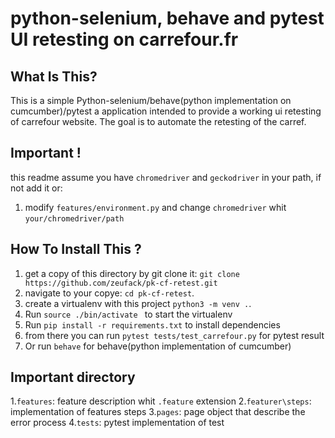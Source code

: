 python-selenium, behave and pytest UI retesting on carrefour.fr
=============================================================

What Is This?
-------------

This is a simple Python-selenium/behave(python implementation on cumcumber)/pytest a application intended to provide a working ui retesting of carrefour website. The goal is to automate the retesting of the carref.

Important !
-----------

this readme assume you have `chromedriver` and `geckodriver` in your path, if not add it or:

1. modify `features/environment.py` and change `chromedriver` whit `your/chromedriver/path`



How To Install This ?
---------------------

1. get a copy of this directory by git clone it: `git clone https://github.com/zeufack/pk-cf-retest.git`
2. navigate to your copye: `cd pk-cf-retest`.
3. create a virtualenv with this project `python3 -m venv .`.
4. Run `source ./bin/activate ` to start the virtualenv
5. Run `pip install -r requirements.txt` to install dependencies
6. from there you can run `pytest tests/test_carrefour.py` for pytest result 
7. Or run `behave` for behave(python implementation of cumcumber)


Important directory
-------------------

1.`features`: feature description whit `.feature` extension
2.`featurer\steps`: implementation of features steps
3.`pages`: page object that describe the error process
4.`tests`: pytest implementation of test 



